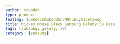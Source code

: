 ```yaml
---
author: tokodab
type: product
featimg: 1uwKd0cshEb0ddSnJM9kIECym3a9rxwdp
title: Mickey Mouse Black Samsung Galaxy S9 Case
tags: [samsung, galaxy, s9]
category: [samsung]
---
```

